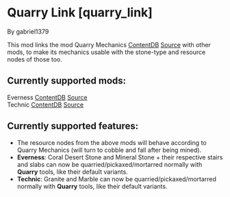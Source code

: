 Quarry Link [quarry_link]
===========

By gabriel1379

This mod links the mod Quarry Mechanics [ContentDB](https://content.luanti.org/packages/kestral/quarry/) [Source](https://github.com/kestral246/quarry) with other mods, to make its mechanics usable with the stone-type and resource nodes of those too.

Currently supported mods:
-------------------------
Everness [ContentDB](https://content.luanti.org/packages/SaKeL/everness/) [Source](https://bitbucket.org/minetest_gamers/everness/src/master/)  
Technic [ContentDB](https://content.luanti.org/packages/RealBadAngel/technic/) [Source](https://github.com/minetest-mods/technic)  

Currently supported features:
-----------------------------
- The resource nodes from the above mods will behave according to Quarry Mechanics (will turn to cobble and fall after being mined).
- **Everness**: Coral Desert Stone and Mineral Stone + their respective stairs and slabs can now be quarried/pickaxed/mortarred normally with **Quarry** tools, like their default variants.
- **Technic**: Granite and Marble can now be quarried/pickaxed/mortarred normally with **Quarry** tools, like their default variants.